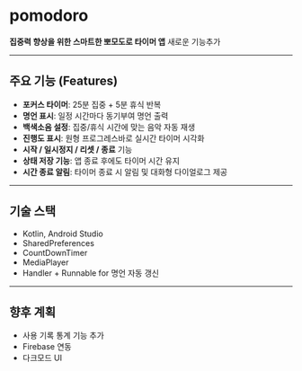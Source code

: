 # pomodoro

**집중력 향상을 위한 스마트한 뽀모도로 타이머 앱**
새로운 기능추가

---

##  주요 기능 (Features)

-  **포커스 타이머**: 25분 집중 + 5분 휴식 반복
-  **명언 표시**: 일정 시간마다 동기부여 명언 출력
-  **백색소음 설정**: 집중/휴식 시간에 맞는 음악 자동 재생
-  **진행도 표시**: 원형 프로그레스바로 실시간 타이머 시각화
-  **시작 / 일시정지 / 리셋 / 종료** 기능
-  **상태 저장 기능**: 앱 종료 후에도 타이머 시간 유지
-  **시간 종료 알림**: 타이머 종료 시 알림 및 대화형 다이얼로그 제공

---

##  기술 스택

- Kotlin, Android Studio
- SharedPreferences
- CountDownTimer
- MediaPlayer
- Handler + Runnable for 명언 자동 갱신

---

##  향후 계획

- 사용 기록 통계 기능 추가
- Firebase 연동
- 다크모드 UI

